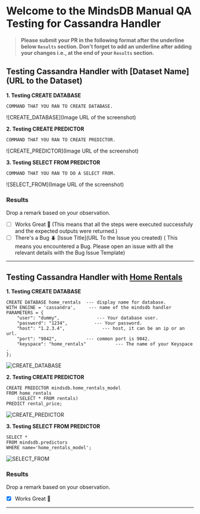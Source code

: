# Welcome to the MindsDB Manual QA Testing for Cassandra Handler

> **Please submit your PR in the following format after the underline below `Results` section. Don't forget to add an underline after adding your changes i.e., at the end of your `Results` section.**

## Testing Cassandra Handler with [Dataset Name](URL to the Dataset)

**1. Testing CREATE DATABASE**

```
COMMAND THAT YOU RAN TO CREATE DATABASE.
```

![CREATE_DATABASE](Image URL of the screenshot)

**2. Testing CREATE PREDICTOR**

```
COMMAND THAT YOU RAN TO CREATE PREDICTOR.
```

![CREATE_PREDICTOR](Image URL of the screenshot)

**3. Testing SELECT FROM PREDICTOR**

```
COMMAND THAT YOU RAN TO DO A SELECT FROM.
```

![SELECT_FROM](Image URL of the screenshot)

### Results

Drop a remark based on your observation.
- [ ] Works Great 💚 (This means that all the steps were executed successfuly and the expected outputs were returned.)
- [ ] There's a Bug 🪲 [Issue Title](URL To the Issue you created) ( This means you encountered a Bug. Please open an issue with all the relevant details with the Bug Issue Template)

---

## Testing Cassandra Handler with [Home Rentals](https://s3.eu-west-2.amazonaws.com/mindsdb-example-data/home_rentals.csv)

**1. Testing CREATE DATABASE**

```
CREATE DATABASE home_rentals  --- display name for database. 
WITH ENGINE = 'cassandra',     --- name of the mindsdb handler 
PARAMETERS = {
    "user": "dummy",              --- Your database user.
    "password": "1234",          --- Your password.
    "host": "1.2.3.4",              --- host, it can be an ip or an url. 
    "port": "9042",           --- common port is 9042.
    "keyspace": "home_rentals"           --- The name of your Keyspace .
};
```

![CREATE_DATABASE](https://i.ibb.co/tKpXcJS/gnome-shell-screenshot-28t8ca.png)

**2. Testing CREATE PREDICTOR**

```
CREATE PREDICTOR mindsdb.home_rentals_model
FROM home_rentals 
    (SELECT * FROM rentals)
PREDICT rental_price;
```

![CREATE_PREDICTOR](https://i.ibb.co/km17kFb/gnome-shell-screenshot-clefkk.png)

**3. Testing SELECT FROM PREDICTOR**

```
SELECT *
FROM mindsdb.predictors
WHERE name='home_rentals_model';
```

![SELECT_FROM](https://i.ibb.co/j86c8Mm/gnome-shell-screenshot-4626cp.png)

### Results

Drop a remark based on your observation.
- [x] Works Great 💚

---

